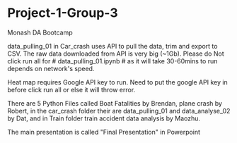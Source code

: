 # Project-1-Group-3
Monash DA Bootcamp <br/>

data_pulling_01 in Car_crash uses API to pull the data, trim and export to CSV. The raw data downloaded from API is very big (~1Gb). Please do Not click run all for # data_pulling_01.ipynb # as it will take 30-60mins to run depends on network's speed.

Heat map requires Google API key to run. Need to put the google API key in before click run all or else it will throw error.

There are 5 Python Files called Boat Fatalities by Brendan, plane crash by Robert, in the car_crash folder their are data_pulling_01 and data_analyse_02 by Dat, and in Train folder train accident data analysis by Maozhu. 

The main presentation is called "Final Presentation" in Powerpoint
